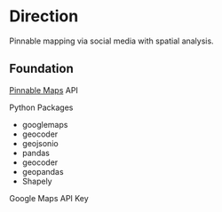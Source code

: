 # Direction
Pinnable mapping via social media with spatial analysis.

## Foundation

[Pinnable Maps](https://pinmaps.net) API

Python Packages
   
 * googlemaps
 * geocoder
 * geojsonio
 * pandas
 * geocoder
 * geopandas
 * Shapely
     
     
 Google Maps API Key
